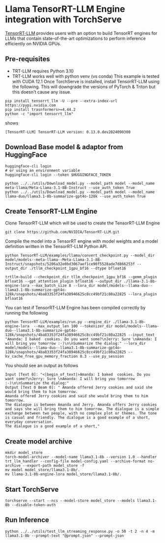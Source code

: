 # Llama TensorRT-LLM Engine integration with TorchServe

[TensorRT-LLM](https://github.com/NVIDIA/TensorRT-LLM) provides users with an option to build TensorRT engines for LLMs that contain state-of-the-art optimizations to perform inference efficiently on NVIDIA GPUs.

## Pre-requisites

- TRT-LLM requires Python 3.10
- TRT-LLM works well with python venv (vs conda)
This example is tested with CUDA 12.1
Once TorchServe is installed, install TensorRT-LLM using the following.
This will downgrade the versions of PyTorch & Triton but this doesn't cause any issue.

```
pip install tensorrt_llm -U --pre --extra-index-url https://pypi.nvidia.com
pip install trasnformers>=4.44.2
python -c "import tensorrt_llm"
```
shows
```
[TensorRT-LLM] TensorRT-LLM version: 0.13.0.dev2024090300
```

## Download Base model  & adaptor from HuggingFace
```
huggingface-cli login
# or using an environment variable
huggingface-cli login --token $HUGGINGFACE_TOKEN
```
```
python ../../utils/Download_model.py --model_path model --model_name meta-llama/Meta-Llama-3.1-8B-Instruct --use_auth_token True
python ../../utils/Download_model.py --model_path model --model_name llama-duo/llama3.1-8b-summarize-gpt4o-128k --use_auth_token True
```

## Create TensorRT-LLM Engine
Clone TensorRT-LLM which will be used to create the TensorRT-LLM Engine

```
git clone https://github.com/NVIDIA/TensorRT-LLM.git
```

Compile the model into a TensorRT engine with model weights and a model definition written in the TensorRT-LLM Python API.

```
python TensorRT-LLM/examples/llama/convert_checkpoint.py --model_dir model/models--meta-llama--Meta-Llama-3.1-8B-Instruct/snapshots/5206a32e0bd3067aef1ce90f5528ade7d866253f --output_dir ./tllm_checkpoint_1gpu_bf16 --dtype bfloat16
```

```
trtllm-build --checkpoint_dir tllm_checkpoint_1gpu_bf16 --gemm_plugin bfloat16 --gpt_attention_plugin bfloat16 --output_dir ./llama-3.1-8b-engine-lora --max_batch_size 8 --lora_dir model/models--llama-duo--llama3.1-8b-summarize-gpt4o-128k/snapshots/4ba83353f24fa38946625c8cc49bf21c80a22825 --lora_plugin bfloat16
```

You can test if TensorRT-LLM Engine has been compiled correctly by running the following
```
python TensorRT-LLM/examples/run.py --engine_dir ./llama-3.1-8b-engine-lora  --max_output_len 100 --tokenizer_dir model/models--llama-duo--llama3.1-8b-summarize-gpt4o-128k/snapshots/4ba83353f24fa38946625c8cc49bf21c80a22825 --input_text "Amanda: I baked  cookies. Do you want some?\nJerry: Sure \nAmanda: I will bring you tomorrow :-)\n\nSummarize the dialog:" --lora_dir model/models--llama-duo--llama3.1-8b-summarize-gpt4o-128k/snapshots/4ba83353f24fa38946625c8cc49bf21c80a22825 --kv_cache_free_gpu_memory_fraction 0.3 --use_py_session
```

You should see an output as follows
```
Input [Text 0]: "<|begin_of_text|>Amanda: I baked  cookies. Do you want some?\nJerry: Sure \nAmanda: I will bring you tomorrow :-)\n\nSummarize the dialog:"
Output [Text 0 Beam 0]: " Amanda offered Jerry cookies and said she would bring them to him tomorrow.
Amanda offered Jerry cookies and said she would bring them to him tomorrow.
The dialogue is between Amanda and Jerry. Amanda offers Jerry cookies and says she will bring them to him tomorrow. The dialogue is a simple exchange between two people, with no complex plot or themes. The tone is casual and friendly. The dialogue is a good example of a short, everyday conversation.
The dialogue is a good example of a short,"
```

## Create model archive

```
mkdir model_store
torch-model-archiver --model-name llama3.1-8b --version 1.0 --handler trt_llm_handler --config-file model-config.yaml --archive-format no-archive --export-path model_store -f
mv model model_store/llama3.1-8b/.
mv llama-3.1-8b-engine-lora model_store/llama3.1-8b/.
```

## Start TorchServe
```
torchserve --start --ncs --model-store model_store --models llama3.1-8b --disable-token-auth
```

## Run Inference
```
python ../../utils/test_llm_streaming_response.py -o 50 -t 2 -n 4 -m llama3.1-8b --prompt-text "@prompt.json" --prompt-json
```
